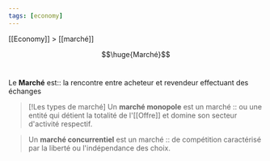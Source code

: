 ```yaml
---
tags: [economy]
---
```

 
 [[Economy]] > [[marché]]

$$\huge{Marché}$$
<br>

Le **Marché** est:: la rencontre entre acheteur et revendeur effectuant des échanges
<!--SR:!2023-04-13,37,281-->

> [!Les types de marché]
>Un **marché monopole** est un marché :: ou une entité qui détient la totalité de l'[[Offre]] et domine son secteur d'activité respectif.
<!--SR:!2023-03-16,6,190-->
>Un **marché concurrentiel** est un marché :: de compétition caractérisé par la liberté ou l'indépendance des choix.
<!--SR:!2023-04-03,27,210-->

